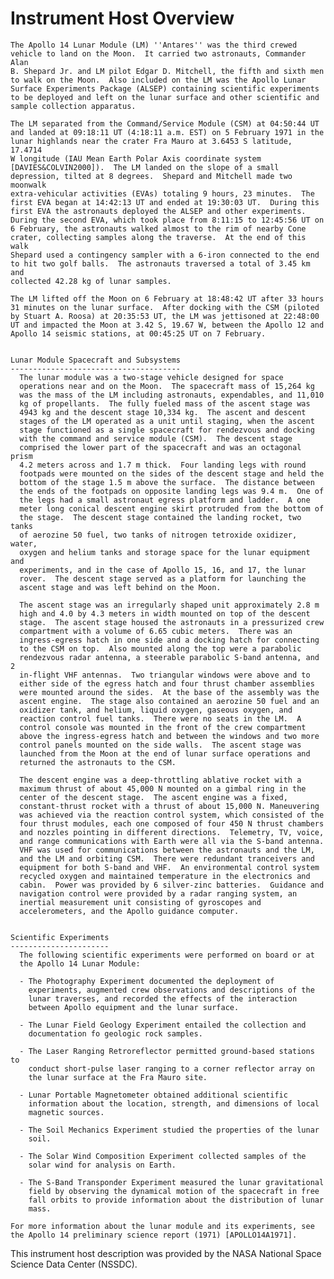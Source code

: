 
 
 
  Instrument Host Overview
  ========================
    The Apollo 14 Lunar Module (LM) ''Antares'' was the third crewed
    vehicle to land on the Moon.  It carried two astronauts, Commander Alan
    B. Shepard Jr. and LM pilot Edgar D. Mitchell, the fifth and sixth men
    to walk on the Moon.  Also included on the LM was the Apollo Lunar
    Surface Experiments Package (ALSEP) containing scientific experiments
    to be deployed and left on the lunar surface and other scientific and
    sample collection apparatus.
 
    The LM separated from the Command/Service Module (CSM) at 04:50:44 UT
    and landed at 09:18:11 UT (4:18:11 a.m. EST) on 5 February 1971 in the
    lunar highlands near the crater Fra Mauro at 3.6453 S latitude, 17.4714
    W longitude (IAU Mean Earth Polar Axis coordinate system
    [DAVIES&COLVIN2000]).  The LM landed on the slope of a small
    depression, tilted at 8 degrees.  Shepard and Mitchell made two moonwalk
    extra-vehicular activities (EVAs) totaling 9 hours, 23 minutes.  The
    first EVA began at 14:42:13 UT and ended at 19:30:03 UT.  During this
    first EVA the astronauts deployed the ALSEP and other experiments.
    During the second EVA, which took place from 8:11:15 to 12:45:56 UT on
    6 February, the astronauts walked almost to the rim of nearby Cone
    crater, collecting samples along the traverse.  At the end of this walk
    Shepard used a contingency sampler with a 6-iron connected to the end
    to hit two golf balls.  The astronauts traversed a total of 3.45 km and
    collected 42.28 kg of lunar samples.
 
    The LM lifted off the Moon on 6 February at 18:48:42 UT after 33 hours
    31 minutes on the lunar surface.  After docking with the CSM (piloted
    by Stuart A. Roosa) at 20:35:53 UT, the LM was jettisoned at 22:48:00
    UT and impacted the Moon at 3.42 S, 19.67 W, between the Apollo 12 and
    Apollo 14 seismic stations, at 00:45:25 UT on 7 February.
 
 
    Lunar Module Spacecraft and Subsystems
    --------------------------------------
      The lunar module was a two-stage vehicle designed for space
      operations near and on the Moon.  The spacecraft mass of 15,264 kg
      was the mass of the LM including astronauts, expendables, and 11,010
      kg of propellants.  The fully fueled mass of the ascent stage was
      4943 kg and the descent stage 10,334 kg.  The ascent and descent
      stages of the LM operated as a unit until staging, when the ascent
      stage functioned as a single spacecraft for rendezvous and docking
      with the command and service module (CSM).  The descent stage
      comprised the lower part of the spacecraft and was an octagonal prism
      4.2 meters across and 1.7 m thick.  Four landing legs with round
      footpads were mounted on the sides of the descent stage and held the
      bottom of the stage 1.5 m above the surface.  The distance between
      the ends of the footpads on opposite landing legs was 9.4 m.  One of
      the legs had a small astronaut egress platform and ladder.  A one
      meter long conical descent engine skirt protruded from the bottom of
      the stage.  The descent stage contained the landing rocket, two tanks
      of aerozine 50 fuel, two tanks of nitrogen tetroxide oxidizer, water,
      oxygen and helium tanks and storage space for the lunar equipment and
      experiments, and in the case of Apollo 15, 16, and 17, the lunar
      rover.  The descent stage served as a platform for launching the
      ascent stage and was left behind on the Moon.
 
      The ascent stage was an irregularly shaped unit approximately 2.8 m
      high and 4.0 by 4.3 meters in width mounted on top of the descent
      stage.  The ascent stage housed the astronauts in a pressurized crew
      compartment with a volume of 6.65 cubic meters.  There was an
      ingress-egress hatch in one side and a docking hatch for connecting
      to the CSM on top.  Also mounted along the top were a parabolic
      rendezvous radar antenna, a steerable parabolic S-band antenna, and 2
      in-flight VHF antennas.  Two triangular windows were above and to
      either side of the egress hatch and four thrust chamber assemblies
      were mounted around the sides.  At the base of the assembly was the
      ascent engine.  The stage also contained an aerozine 50 fuel and an
      oxidizer tank, and helium, liquid oxygen, gaseous oxygen, and
      reaction control fuel tanks.  There were no seats in the LM.  A
      control console was mounted in the front of the crew compartment
      above the ingress-egress hatch and between the windows and two more
      control panels mounted on the side walls.  The ascent stage was
      launched from the Moon at the end of lunar surface operations and
      returned the astronauts to the CSM.
 
      The descent engine was a deep-throttling ablative rocket with a
      maximum thrust of about 45,000 N mounted on a gimbal ring in the
      center of the descent stage.  The ascent engine was a fixed,
      constant-thrust rocket with a thrust of about 15,000 N. Maneuvering
      was achieved via the reaction control system, which consisted of the
      four thrust modules, each one composed of four 450 N thrust chambers
      and nozzles pointing in different directions.  Telemetry, TV, voice,
      and range communications with Earth were all via the S-band antenna.
      VHF was used for communications between the astronauts and the LM,
      and the LM and orbiting CSM.  There were redundant tranceivers and
      equipment for both S-band and VHF.  An environmental control system
      recycled oxygen and maintained temperature in the electronics and
      cabin.  Power was provided by 6 silver-zinc batteries.  Guidance and
      navigation control were provided by a radar ranging system, an
      inertial measurement unit consisting of gyroscopes and
      accelerometers, and the Apollo guidance computer.
 
 
    Scientific Experiments
    ----------------------
      The following scientific experiments were performed on board or at
      the Apollo 14 Lunar Module:
 
      - The Photography Experiment documented the deployment of
        experiments, augmented crew observations and descriptions of the
        lunar traverses, and recorded the effects of the interaction
        between Apollo equipment and the lunar surface.
 
      - The Lunar Field Geology Experiment entailed the collection and
        documentation fo geologic rock samples.
 
      - The Laser Ranging Retroreflector permitted ground-based stations to
        conduct short-pulse laser ranging to a corner reflector array on
        the lunar surface at the Fra Mauro site.
 
      - Lunar Portable Magnetometer obtained additional scientific
        information about the location, strength, and dimensions of local
        magnetic sources.
 
      - The Soil Mechanics Experiment studied the properties of the lunar
        soil.
 
      - The Solar Wind Composition Experiment collected samples of the
        solar wind for analysis on Earth.
 
      - The S-Band Transponder Experiment measured the lunar gravitational
        field by observing the dynamical motion of the spacecraft in free
        fall orbits to provide information about the distribution of lunar
        mass.
 
    For more information about the lunar module and its experiments, see
    the Apollo 14 preliminary science report (1971) [APOLLO14A1971].
 
 
  This instrument host description was provided by the NASA National Space
  Science Data Center (NSSDC).

        
